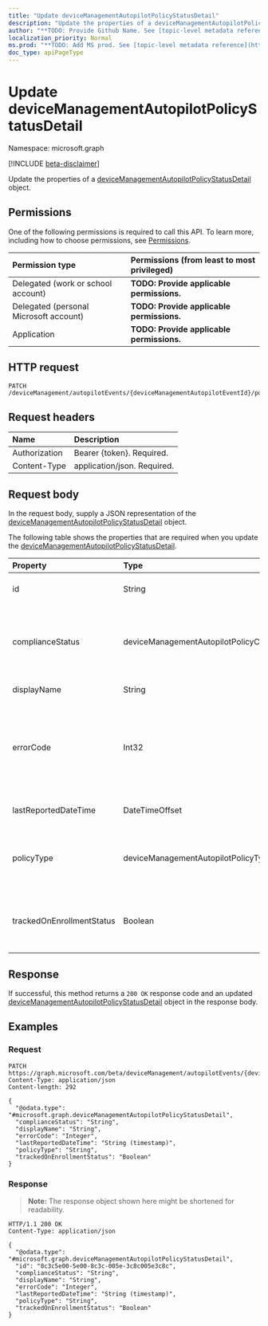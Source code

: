 ```yaml
---
title: "Update deviceManagementAutopilotPolicyStatusDetail"
description: "Update the properties of a deviceManagementAutopilotPolicyStatusDetail object."
author: "**TODO: Provide Github Name. See [topic-level metadata reference](https://msgo.azurewebsites.net/add/document/guidelines/metadata.html#topic-level-metadata)**"
localization_priority: Normal
ms.prod: "**TODO: Add MS prod. See [topic-level metadata reference](https://msgo.azurewebsites.net/add/document/guidelines/metadata.html#topic-level-metadata)**"
doc_type: apiPageType
---
```


# Update deviceManagementAutopilotPolicyStatusDetail
Namespace: microsoft.graph

[!INCLUDE [beta-disclaimer](../../includes/beta-disclaimer.md)]

Update the properties of a [deviceManagementAutopilotPolicyStatusDetail](../resources/devicemanagementautopilotpolicystatusdetail.md) object.

## Permissions
One of the following permissions is required to call this API. To learn more, including how to choose permissions, see [Permissions](/graph/permissions-reference).

|Permission type|Permissions (from least to most privileged)|
|:---|:---|
|Delegated (work or school account)|**TODO: Provide applicable permissions.**|
|Delegated (personal Microsoft account)|**TODO: Provide applicable permissions.**|
|Application|**TODO: Provide applicable permissions.**|

## HTTP request

<!-- {
  "blockType": "ignored"
}
-->
``` http
PATCH /deviceManagement/autopilotEvents/{deviceManagementAutopilotEventId}/policyStatusDetails/{deviceManagementAutopilotPolicyStatusDetailId}
```

## Request headers
|Name|Description|
|:---|:---|
|Authorization|Bearer {token}. Required.|
|Content-Type|application/json. Required.|

## Request body
In the request body, supply a JSON representation of the [deviceManagementAutopilotPolicyStatusDetail](../resources/devicemanagementautopilotpolicystatusdetail.md) object.

The following table shows the properties that are required when you update the [deviceManagementAutopilotPolicyStatusDetail](../resources/devicemanagementautopilotpolicystatusdetail.md).

|Property|Type|Description|
|:---|:---|:---|
|id|String|**TODO: Add Description** Inherited from [entity](../resources/entity.md)|
|complianceStatus|deviceManagementAutopilotPolicyComplianceStatus|The policy compliance status. Possible values are: `unknown`, `compliant`, `installed`, `notCompliant`, `notInstalled`, `error`.|
|displayName|String|The friendly name of the policy.|
|errorCode|Int32|The errorode associated with the compliance or enforcement status of the policy. Error code for enforcement status takes precedence if it exists.|
|lastReportedDateTime|DateTimeOffset|Timestamp of the reported policy status|
|policyType|deviceManagementAutopilotPolicyType|The type of policy. Possible values are: `unknown`, `application`, `appModel`, `configurationPolicy`.|
|trackedOnEnrollmentStatus|Boolean|Indicates if this prolicy was tracked as part of the autopilot bootstrap enrollment sync session|



## Response

If successful, this method returns a `200 OK` response code and an updated [deviceManagementAutopilotPolicyStatusDetail](../resources/devicemanagementautopilotpolicystatusdetail.md) object in the response body.

## Examples

### Request
<!-- {
  "blockType": "request",
  "name": "update_devicemanagementautopilotpolicystatusdetail"
}
-->
``` http
PATCH https://graph.microsoft.com/beta/deviceManagement/autopilotEvents/{deviceManagementAutopilotEventId}/policyStatusDetails/{deviceManagementAutopilotPolicyStatusDetailId}
Content-Type: application/json
Content-length: 292

{
  "@odata.type": "#microsoft.graph.deviceManagementAutopilotPolicyStatusDetail",
  "complianceStatus": "String",
  "displayName": "String",
  "errorCode": "Integer",
  "lastReportedDateTime": "String (timestamp)",
  "policyType": "String",
  "trackedOnEnrollmentStatus": "Boolean"
}
```


### Response
>**Note:** The response object shown here might be shortened for readability.
<!-- {
  "blockType": "response",
  "truncated": true
}
-->
``` http
HTTP/1.1 200 OK
Content-Type: application/json

{
  "@odata.type": "#microsoft.graph.deviceManagementAutopilotPolicyStatusDetail",
  "id": "8c3c5e00-5e00-8c3c-005e-3c8c005e3c8c",
  "complianceStatus": "String",
  "displayName": "String",
  "errorCode": "Integer",
  "lastReportedDateTime": "String (timestamp)",
  "policyType": "String",
  "trackedOnEnrollmentStatus": "Boolean"
}
```

